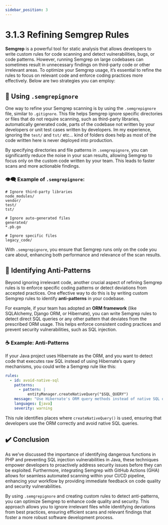 ```yaml
---
sidebar_position: 3
---
```


# 3.1.3 Refining Semgrep Rules

**Semgrep** is a powerful tool for static analysis that allows developers to write custom rules for code scanning and detect vulnerabilities, bugs, or code patterns. However, running Semgrep on large codebases can sometimes result in unnecessary findings on third-party code or other irrelevant areas. To optimize your Semgrep usage, it’s essential to refine the rules to focus on relevant code and enforce coding practices more effectively. Below are two strategies you can employ:

## 🎯 Using `.semgrepignore`

One way to refine your Semgrep scanning is by using the `.semgrepignore` file, similar to `.gitignore`. This file helps Semgrep ignore specific directories or files that do not require scanning, such as third-party libraries, automatically generated code, parts of the codebase not written by your developers or unit test cases written by developers. Im my experience, ignoring the `test/` and `tst/` etc... kind of folders does help as most of the code written here is never deployed into production.

By specifying directories and file patterns in `.semgrepignore`, you can significantly reduce the noise in your scan results, allowing Semgrep to focus only on the custom code written by your team. This leads to faster scans and more actionable findings.

### 👁️‍🗨️ Example of `.semgrepignore`:
```
# Ignore third-party libraries
node_modules/
vendor/
test/
tst/

# Ignore auto-generated files
generated/
*.pb.go

# Ignore specific files
legacy_code/
```

With `.semgrepignore`, you ensure that Semgrep runs only on the code you care about, enhancing both performance and relevance of the scan results.

## 🚫 Identifying Anti-Patterns

Beyond ignoring irrelevant code, another crucial aspect of refining Semgrep rules is to enforce specific coding patterns or detect deviations from accepted practices. One effective way to do this is by writing custom Semgrep rules to identify **anti-patterns** in your codebase.

For example, if your team has adopted an **ORM framework** (like SQLAlchemy, Django ORM, or Hibernate), you can write Semgrep rules to detect direct SQL queries or any other pattern that deviates from the prescribed ORM usage. This helps enforce consistent coding practices and prevent security vulnerabilities, such as SQL injection.

### ☕ Example: Anti-Patterns

If your Java project uses Hibernate as the ORM, and you want to detect code that executes raw SQL instead of using Hibernate’s query mechanisms, you could write a Semgrep rule like this:

```yaml
rules:
  - id: avoid-native-sql
    patterns:
      - pattern: |
          entityManager.createNativeQuery("$SQL_QUERY")
    message: "Use Hibernate's ORM query methods instead of native SQL queries."
    languages: [java]
    severity: warning
```

This rule identifies places where `createNativeQuery()` is used, ensuring that developers use the ORM correctly and avoid native SQL queries.

## ✔️ Conclusion

As we’ve discussed the importance of identifying dangerous functions in PHP and preventing SQL injection vulnerabilities in Java, these techniques empower developers to proactively address security issues before they can be exploited. Furthermore, integrating Semgrep with GitHub Actions (GHA) allows for seamless automated scanning within your CI/CD pipeline, enhancing your workflow by providing immediate feedback on code quality and security vulnerabilities.

By using `.semgrepignore` and creating custom rules to detect anti-patterns, you can optimize Semgrep to enhance code quality and security. This approach allows you to ignore irrelevant files while identifying deviations from best practices, ensuring efficient scans and relevant findings that foster a more robust software development process.

